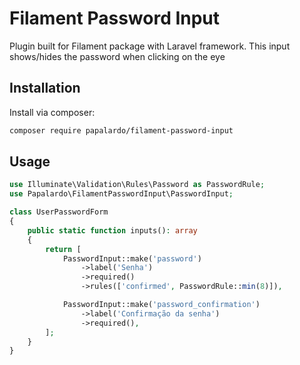 # Filament Password Input

Plugin built for Filament package with Laravel framework.
This input shows/hides the password when clicking on the eye

## Installation

Install via composer:

```bash
composer require papalardo/filament-password-input
```

## Usage

```php
use Illuminate\Validation\Rules\Password as PasswordRule;
use Papalardo\FilamentPasswordInput\PasswordInput;

class UserPasswordForm
{
    public static function inputs(): array
    {
        return [
            PasswordInput::make('password')
                ->label('Senha')
                ->required()
                ->rules(['confirmed', PasswordRule::min(8)]),

            PasswordInput::make('password_confirmation')
                ->label('Confirmação da senha')
                ->required(),
        ];
    }
}
```
